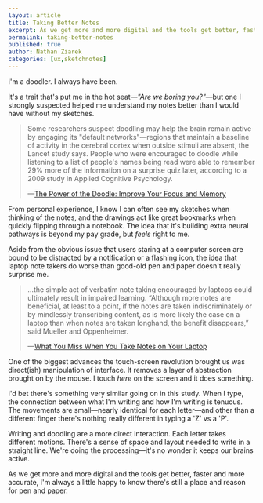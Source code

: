 ```yaml
---
layout: article
title: Taking Better Notes
excerpt: As we get more and more digital and the tools get better, faster and more accurate, I'm always a little happy to know there's still a place and reason for pen and paper. 
permalink: taking-better-notes
published: true
author: Nathan Ziarek
categories: [ux,sketchnotes]
---
```


I'm a doodler. I always have been.

It's a trait that's put me in the hot seat—*"Are we boring you?"*—but one I strongly suspected helped me understand my notes better than I would have without my sketches. 

>Some researchers suspect doodling may help the brain remain active by engaging its "default networks"—regions that maintain a baseline of activity in the cerebral cortex when outside stimuli are absent, the Lancet study says. People who were encouraged to doodle while listening to a list of people's names being read were able to remember 29% more of the information on a surprise quiz later, according to a 2009 study in Applied Cognitive Psychology.
>
>—[The Power of the Doodle: Improve Your Focus and Memory](http://www.wsj.com/articles/the-power-of-the-doodle-improve-your-focus-and-memory-1406675744)

From personal experience, I know I can often see my sketches when thinking of the notes, and the drawings act like great bookmarks when quickly flipping through a notebook. The idea that it's building extra neural pathways is beyond my pay grade, but *feels* right to me.

Aside from the obvious issue that users staring at a computer screen are bound to be distracted by a notification or a flashing icon, the idea that laptop note takers do worse than good-old pen and paper doesn't really surprise me.

>...the simple act of verbatim note taking encouraged by laptops could ultimately result in impaired learning. “Although more notes are beneficial, at least to a point, if the notes are taken indiscriminately or by mindlessly transcribing content, as is more likely the case on a laptop than when notes are taken longhand, the benefit disappears,” said Mueller and Oppenheimer.
>
>—[What You Miss When You Take Notes on Your Laptop](https://hbr.org/2015/07/what-you-miss-when-you-take-notes-on-your-laptop)

One of the biggest advances the touch-screen revolution brought us was direct(ish) manipulation of interface. It removes a layer of abstraction brought on by the mouse. I touch *here* on the screen and it does something.

I'd bet there's something very similar going on in this study. When I type, the connection between what I'm writing and how I'm writing is tenuous. The movements are small—nearly identical for each letter—and other than a different finger there's nothing really different in typing a 'Z' vs a 'P'.

Writing and doodling are a more direct interaction. Each letter takes different motions. There's a sense of space and layout needed to write in a straight line. We're doing the processing—it's no wonder it keeps our brains active. 

As we get more and more digital and the tools get better, faster and more accurate, I'm always a little happy to know there's still a place and reason for pen and paper. 